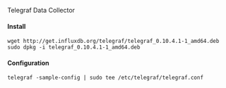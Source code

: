 Telegraf Data Collector 

#### Install
~~~
wget http://get.influxdb.org/telegraf/telegraf_0.10.4.1-1_amd64.deb
sudo dpkg -i telegraf_0.10.4.1-1_amd64.deb
~~~

#### Configuration
~~~
telegraf -sample-config | sudo tee /etc/telegraf/telegraf.conf
~~~
